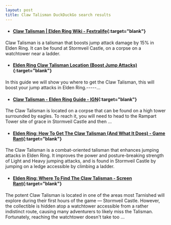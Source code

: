 ```yaml
---
layout: post
title: Claw Talisman DuckDuckGo search results
---
```

* #### [Claw Talisman | Elden Ring Wiki - Fextralife](https://eldenring.wiki.fextralife.com/claw+talisman){:target="blank"}
Claw Talisman is a talisman that boosts jump attack damage by 15% in Elden Ring. It can be found at Stormveil Castle, on a corpse on a watchtower near a ladder.
* #### [Elden Ring Claw Talisman Location (Boost Jump Attacks)](https://www.youtube.com/watch?v=lKWs8EGjffk){:target="blank"}
In this guide we will show you where to get the Claw Talisman, this will boost your jump attacks in Elden Ring.-----...
* #### [Claw Talisman - Elden Ring Guide - IGN](https://www.ign.com/wikis/elden-ring/Claw_Talisman){:target="blank"}
The Claw Talisman is located on a corpse that can be found on a high tower surrounded by eagles. To reach it, you will need to head to the Rampart Tower site of grace in Stormveil Castle and then ...
* #### [Elden Ring: How To Get The Claw Talisman (And What It Does) - Game Rant](https://gamerant.com/elden-ring-claw-talisman-location-guide/){:target="blank"}
The Claw Talisman is a combat-oriented talisman that enhances jumping attacks in Elden Ring. It improves the power and posture-breaking strength of Light and Heavy jumping attacks, and is found in Stormveil Castle by jumping on a ledge accessible by climbing a ladder.
* #### [Elden Ring: Where To Find The Claw Talisman - Screen Rant](https://screenrant.com/elden-ring-claw-talisman-location-guide/){:target="blank"}
The potent Claw Talisman is located in one of the areas most Tarnished will explore during their first hours of the game — Stormveil Castle. However, the collectible is hidden atop a watchtower accessible from a rather indistinct route, causing many adventurers to likely miss the Talisman. Fortunately, reaching the watchtower doesn't take too ...
